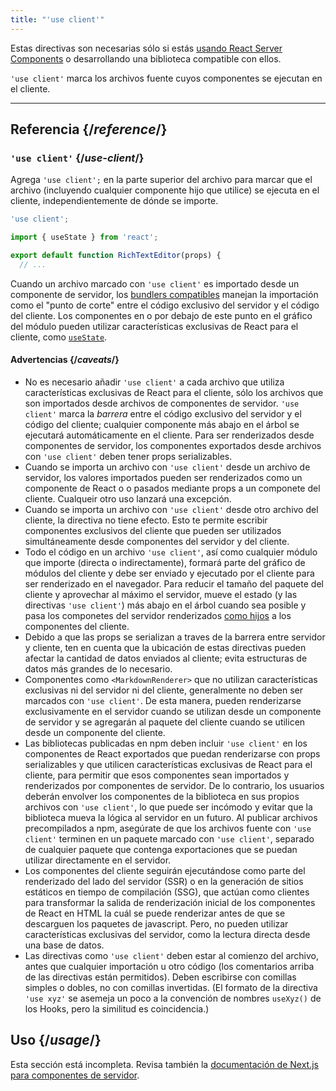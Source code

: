```yaml
---
title: "'use client'"
---
```


<Note>

Estas directivas son necesarias sólo si estás [usando React Server Components](/learn/start-a-new-react-project#bleeding-edge-react-frameworks) o desarrollando una biblioteca compatible con ellos.

</Note>


<Intro>

`'use client'` marca los archivos fuente cuyos componentes se ejecutan en el cliente.

</Intro>

<InlineToc />

---

## Referencia {/*reference*/}

### `'use client'` {/*use-client*/}

Agrega `'use client';` en la parte superior del archivo para marcar que el archivo (incluyendo cualquier componente hijo que utilice) se ejecuta en el cliente, independientemente de dónde se importe.

```js
'use client';

import { useState } from 'react';

export default function RichTextEditor(props) {
  // ...
```

Cuando un archivo marcado con `'use client'` es importado desde un componente de servidor, los [bundlers compatibles](/learn/start-a-new-react-project#bleeding-edge-react-frameworks) manejan la importación como el "punto de corte" entre el código exclusivo del servidor y el código del cliente. Los componentes en o por debajo de este punto en el gráfico del módulo pueden utilizar características exclusivas de React para el cliente, como [`useState`](/reference/react/useState).

#### Advertencias {/*caveats*/}

* No es necesario añadir `'use client'` a cada archivo que utiliza características exclusivas de React para el cliente, sólo los archivos que son importados desde archivos de componentes de servidor. `'use client'` marca la _barrera_  entre el código exclusivo del servidor y el código del cliente; cualquier componente más abajo en el árbol se ejecutará automáticamente en el cliente. Para ser renderizados desde componentes de servidor, los componentes exportados desde archivos con `'use client'` deben tener props serializables.
* Cuando se importa un archivo con `'use client'` desde un archivo de servidor, los valores importados pueden ser renderizados como un componente de React o o pasados mediante props a un componete del cliente. Cualqueir otro uso lanzará una excepción.
* Cuando se importa un archivo con `'use client'` desde otro archivo del cliente, la directiva no tiene efecto. Esto te permite escribir componentes exclusivos del cliente que pueden ser utilizados simultáneamente desde componentes del servidor y del cliente.
* Todo el código en un archivo `'use client'`, así como cualquier módulo que importe (directa o indirectamente), formará parte del gráfico de módulos del cliente y debe ser enviado y ejecutado por el cliente para ser renderizado en el navegador. Para reducir el tamaño del paquete del cliente y aprovechar al máximo el servidor, mueve el estado (y las directivas `'use client'`) más abajo en el árbol cuando sea posible y pasa los componetes del servidor renderizados [como hijos](/learn/passing-props-to-a-component#passing-jsx-as-children) a los componentes del cliente.
* Debido a que las props se serializan a traves de la barrera entre servidor y cliente, ten en cuenta que la ubicación de estas directivas pueden afectar la cantidad de datos enviados al cliente; evita estructuras de datos más grandes de lo necesario.
* Componentes como `<MarkdownRenderer>` que no utilizan características exclusivas ni del servidor ni del cliente, generalmente no deben ser marcados con `'use client'`. De esta manera, pueden renderizarse exclusivamente en el servidor cuando se utilizan desde un componente de servidor y se agregarán al paquete del cliente cuando se utilicen desde un componente del cliente.
* Las bibliotecas publicadas en npm deben incluir `'use client'` en los componentes de React exportados que puedan renderizarse con props serializables y que utilicen características exclusivas de React para el cliente, para permitir que esos componentes sean importados y renderizados por componentes de servidor. De lo contrario, los usuarios deberán envolver los componentes de la biblioteca en sus propios archivos con `'use client'`, lo que puede ser incómodo y evitar que la biblioteca mueva la lógica al servidor en un futuro. Al publicar archivos precompilados a npm, asegúrate de que los archivos fuente con `'use client'` terminen en un paquete marcado con `'use client'`, separado de cualquier paquete que contenga exportaciones que se puedan utilizar directamente en el servidor.
* Los componentes del cliente seguirán ejecutándose como parte del renderizado del lado del servidor (SSR) o en la generación de sitios estáticos en tiempo de compilación (SSG), que actúan como clientes para transformar la salida de renderización inicial de los componentes de React en HTML la cuál se puede renderizar antes de que se descarguen los paquetes de javascript. Pero, no pueden utilizar características exclusivas del servidor, como la lectura directa desde una base de datos.
* Las directivas como `'use client'` deben estar al comienzo del archivo, antes que cualquier importación u otro código (los comentarios arriba de las directivas están permitidos). Deben escribirse con comillas simples o dobles, no con comillas invertidas. (El formato de la directiva `'use xyz'` se asemeja un poco a la convención de nombres `useXyz()` de los Hooks, pero la similitud es coincidencia.)

## Uso {/*usage*/}

<Wip>

Esta sección está incompleta. Revisa también la [documentación de Next.js para componentes de servidor](https://beta.nextjs.org/docs/rendering/server-and-client-components).

</Wip>
